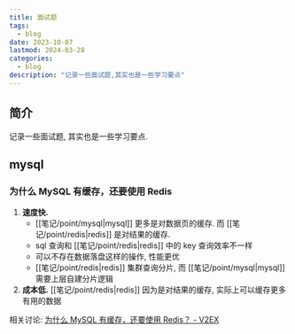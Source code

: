 ```yaml
---
title: 面试题
tags:
  - blog
date: 2023-10-07
lastmod: 2024-03-28
categories:
  - blog
description: "记录一些面试题,其实也是一些学习要点"
---
```


## 简介

记录一些面试题, 其实也是一些学习要点.

## mysql

### 为什么 MySQL 有缓存，还要使用 Redis

1. **速度快.**
    - [[笔记/point/mysql|mysql]] 更多是对数据页的缓存. 而 [[笔记/point/redis|redis]] 是对结果的缓存.
    - sql 查询和 [[笔记/point/redis|redis]] 中的 key 查询效率不一样
    - 可以不存在数据落盘这样的操作, 性能更优
    - [[笔记/point/redis|redis]] 集群查询分片, 而 [[笔记/point/mysql|mysql]] 需要上层自建分片逻辑
2. **成本低.** [[笔记/point/redis|redis]] 因为是对结果的缓存, 实际上可以缓存更多有用的数据

相关讨论: [为什么 MySQL 有缓存，还要使用 Redis？ - V2EX](https://www.v2ex.com/t/979119)
